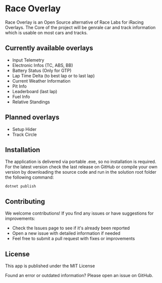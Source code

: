 # Race Overlay

Race Overlay is an Open Source alternative of Race Labs for iRacing Overlays. The Core of the project will be genrale 
car and track information which is usable on most cars and tracks.

## Currently available overlays
- Input Telemetry
- Electronic Infos (TC, ABS, BB)
- Battery Status (Only for GTP)
- Lap Time Delta (to best lap or to last lap)
- Current Weather Information
- Pit Info
- Leaderboard (last lap)
- Fuel Info
- Relative Standings

## Planned overlays
- Setup Hider
- Track Circle

## Installation
The application is delivered via portable .exe, so no installation is required.
For the latest version check the last release on GitHub or compile your own version
by downloading the source code and run in the solution root folder the following command:
```
dotnet publish
```

## Contributing

We welcome contributions! If you find any issues or have suggestions for improvements:

- Check the Issues page to see if it's already been reported
- Open a new issue with detailed information if needed
- Feel free to submit a pull request with fixes or improvements

## License
This app is published under the MIT License

Found an error or outdated information? Please open an issue on GitHub.